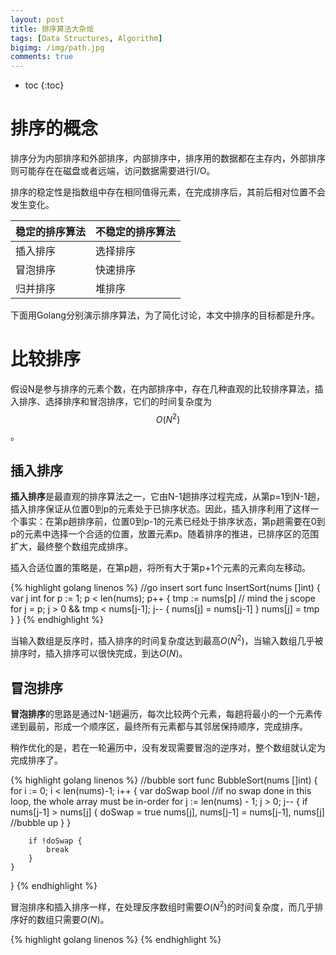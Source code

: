 ```yaml
---
layout: post
title: 排序算法大杂烩
tags: [Data Structures, Algorithm]
bigimg: /img/path.jpg
comments: true
---
```


* toc
{:toc}

# 排序的概念

排序分为内部排序和外部排序，内部排序中，排序用的数据都在主存内，外部排序则可能存在在磁盘或者远端，访问数据需要进行I/O。

排序的稳定性是指数组中存在相同值得元素，在完成排序后，其前后相对位置不会发生变化。

| 稳定的排序算法 | 不稳定的排序算法 |
| :----------- |:------------- |
| 插入排序 | 选择排序 |
| 冒泡排序 | 快速排序 |
| 归并排序 | 堆排序   |

下面用Golang分别演示排序算法，为了简化讨论，本文中排序的目标都是升序。

# 比较排序

假设N是参与排序的元素个数，在内部排序中，存在几种直观的比较排序算法，插入排序、选择排序和冒泡排序，它们的时间复杂度为 $$ O(N^2) $$。

## 插入排序

**插入排序**是最直观的排序算法之一，它由N-1趟排序过程完成，从第p=1到N-1趟，插入排序保证从位置0到p的元素处于已排序状态。因此，插入排序利用了这样一个事实：在第p趟排序前，位置0到p-1的元素已经处于排序状态，第p趟需要在0到p的元素中选择一个合适的位置，放置元素p。随着排序的推进，已排序区的范围扩大，最终整个数组完成排序。

插入合适位置的策略是，在第p趟，将所有大于第p+1个元素的元素向左移动。

{% highlight golang linenos %}
//go insert sort
func InsertSort(nums []int) {
	var j int
	for p := 1; p < len(nums); p++ {
		tmp := nums[p]
		// mind the j scope
		for j = p; j > 0 && tmp < nums[j-1]; j-- {
			nums[j] = nums[j-1]
		}
		nums[j] = tmp
	}
}
{% endhighlight %}

当输入数组是反序时，插入排序的时间复杂度达到最高$O(N^2)$，当输入数组几乎被排序时，插入排序可以很快完成，到达$O(N)$。

## 冒泡排序

**冒泡排序**的思路是通过N-1趟遍历，每次比较两个元素，每趟将最小的一个元素传递到最前，形成一个顺序区，最终所有元素都与其邻居保持顺序，完成排序。

稍作优化的是，若在一轮遍历中，没有发现需要冒泡的逆序对，整个数组就认定为完成排序了。

{% highlight golang linenos %}
//bubble sort
func BubbleSort(nums []int) {
	for i := 0; i < len(nums)-1; i++ {
		var doSwap bool //if no swap done in this loop, the whole array must be in-order
		for j := len(nums) - 1; j > 0; j-- {
			if nums[j-1] > nums[j] {
				doSwap = true
				nums[j], nums[j-1] = nums[j-1], nums[j] //bubble up
			}
		}

		if !doSwap {
			break
		}
	}
}
{% endhighlight %}

冒泡排序和插入排序一样，在处理反序数组时需要$O(N^2)$的时间复杂度，而几乎排序好的数组只需要$O(N)$。

{% highlight golang linenos %}
{% endhighlight %}